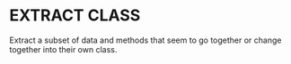 # EXTRACT CLASS

Extract a subset of data and methods that seem to go together or change together into 
their own class.